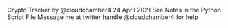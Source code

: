 Crypto Tracker
by @cloudchamber4
24 April 2021
See Notes in the Python Script File
Message me at twitter handle @cloudchamber4 for help
